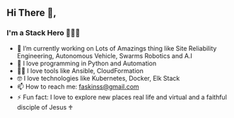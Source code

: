 ## Hi There 👋, 

### I'm a Stack Hero 🦸🏿‍♂️

- 🔭 I’m currently working on Lots of Amazings thing like Site Reliability Engineering, Autonomous Vehicle, Swarms Robotics and A.I
- 🥰 I love programming in Python and Automation
- 👍🏿 I love tools like Ansible, CloudFormation
- 🤓 I love technologies like Kubernetes, Docker, Elk Stack
- 📫 How to reach me: faskinss@gmail.com
- ⚡ Fun fact: I love to explore new places real life and virtual and a faithful disciple of Jesus ♰
